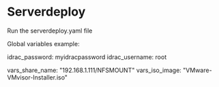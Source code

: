 # Serverdeploy

Run the serverdeploy.yaml file

Global variables example:

idrac_password: myidracpassword
idrac_username: root

vars_share_name: "192.168.1.111/NFSMOUNT"
vars_iso_image: "VMware-VMvisor-Installer.iso"
